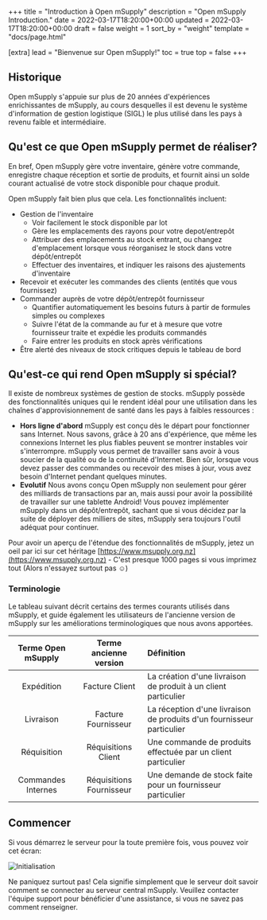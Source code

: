 +++
title = "Introduction à Open mSupply"
description = "Open mSupply Introduction."
date = 2022-03-17T18:20:00+00:00
updated = 2022-03-17T18:20:00+00:00
draft = false
weight = 1
sort_by = "weight"
template = "docs/page.html"

[extra]
lead = "Bienvenue sur Open mSupply!"
toc = true
top = false
+++

## Historique

Open mSupply s'appuie sur plus de 20 années d'expériences enrichissantes de mSupply, au cours desquelles il est devenu le système d'information de gestion logistique (SIGL) le plus utilisé dans les pays à revenu faible et intermédiaire.

## Qu'est ce que Open mSupply permet de réaliser?

En bref, Open mSupply gère votre inventaire, génère votre commande, enregistre chaque réception et sortie de produits, et fournit ainsi un solde courant actualisé de votre stock disponible pour chaque produit.

Open mSupply fait bien plus que cela. Les fonctionnalités incluent:

- Gestion de l'inventaire
  - Voir facilement le stock disponible par lot
  - Gère les emplacements des rayons pour votre depot/entrepôt
  - Attribuer des emplacements au stock entrant, ou changez d'emplacement lorsque vous réorganisez le stock dans votre dépôt/entrepôt
  - Effectuer des inventaires, et indiquer les raisons des ajustements d'inventaire
- Recevoir et exécuter les commandes des clients (entités que vous fournissez)
- Commander auprès de votre dépôt/entrepôt fournisseur
  - Quantifier automatiquement les besoins futurs à partir de formules simples ou complexes
  - Suivre l'état de la commande au fur et à mesure que votre fournisseur traite et expédie les produits commandés
  - Faire entrer les produits en stock après vérifications
- Être alerté des niveaux de stock critiques depuis le tableau de bord

## Qu'est-ce qui rend Open mSupply si spécial?

Il existe de nombreux systèmes de gestion de stocks. mSupply possède des fonctionnalités uniques qui le rendent idéal pour une utilisation dans les chaînes d'approvisionnement de santé dans les pays à faibles ressources :

- **Hors ligne d'abord** mSupply est conçu dès le départ pour fonctionner sans Internet. Nous savons, grâce à 20 ans d'expérience, que même les connexions Internet les plus fiables peuvent se montrer instables voir s'interrompre. mSupply vous permet de travailler sans avoir à vous soucier de la qualité ou de la continuité d'Internet. Bien sûr, lorsque vous devez passer des commandes ou recevoir des mises à jour, vous avez besoin d'Internet pendant quelques minutes.
- **Evolutif** Nous avons conçu Open mSupply non seulement pour gérer des milliards de transactions par an, mais aussi pour avoir la possibilité de travailler sur une tablette Android! Vous pouvez implémenter mSupply dans un dépôt/entrepôt, sachant que si vous décidez par la suite de déployer des milliers de sites, mSupply sera toujours l'outil adéquat pour continuer.

Pour avoir un aperçu de l'étendue des fonctionnalités de mSupply, jetez un oeil par ici sur cet héritage [https://www.msupply.org.nz](https://www.msupply.org.nz) - C'est presque 1000 pages si vous imprimez tout (Alors n'essayez surtout pas ☺️)

### Terminologie

Le tableau suivant décrit certains des termes courants utilisés dans mSupply, et guide également les utilisateurs de l'ancienne version de mSupply sur les améliorations terminologiques que nous avons apportées.

| Terme Open mSupply | Terme ancienne version   | Définition                                                               |
| :---------------:  | :-------------------:    | :---------------------------------------------------------------------   |
| Expédition | Facture Client           | La création d'une livraison de produit à un client particulier           |
| Livraison      | Facture Fournisseur      | La réception d'une livraison de produits d'un fournisseur particulier    |
| Réquisition        | Réquisitions Client      | Une commande de produits effectuée par un client particulier             |
| Commandes Internes | Réquisitions Fournisseur | Une demande de stock faite pour un fournisseur particulier               |

## Commencer

Si vous démarrez le serveur pour la toute première fois, vous pouvez voir cet écran:

![Initialisation](/docs/images/initialisation.png)

Ne paniquez surtout pas! Cela signifie simplement que le serveur doit savoir comment se connecter au serveur central mSupply. Veuillez contacter l'équipe support pour bénéficier d'une assistance, si vous ne savez pas comment renseigner.
